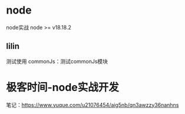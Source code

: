 # node
node实战
node >= v18.18.2

## lilin
测试使用
commonJs：测试commonJs模块

# 极客时间-node实战开发
笔记：https://www.yuque.com/u21076454/aig5nb/qn3awzzy36nanhns
